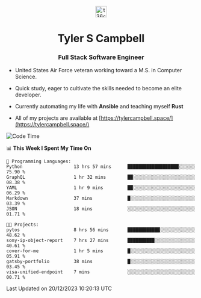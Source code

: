 <p align="center">
<a href="https://www.linkedin.com/in/t36campbell" target="blank"><img align="center" src="https://ik.imagekit.io/t36campbell/Portfolio/linkedin.png.original_m8bbGgPh6.png" alt="t36campbell" height="30" width="30" /></a>
</p>
<h1 align="center">Tyler S Campbell</h1>
<h3 align="center">Full Stack Software Engineer</h3>

* United States Air Force veteran working toward a M.S. in Computer Science.

* Quick study, eager to cultivate the skills needed to become an elite developer.

* Currently automating my life with **Ansible** and teaching myself **Rust**

* All of my projects are available at [https://tylercampbell.space/](https://tylercampbell.space/)

<!--START_SECTION:waka-->
![Code Time](http://img.shields.io/badge/Code%20Time-3%2C051%20hrs%203%20mins-blue)

📊 **This Week I Spent My Time On** 

```text
💬 Programming Languages: 
Python                   13 hrs 57 mins      ███████████████████░░░░░░   75.90 % 
GraphQL                  1 hr 32 mins        ██░░░░░░░░░░░░░░░░░░░░░░░   08.38 % 
YAML                     1 hr 9 mins         ██░░░░░░░░░░░░░░░░░░░░░░░   06.29 % 
Markdown                 37 mins             █░░░░░░░░░░░░░░░░░░░░░░░░   03.39 % 
JSON                     18 mins             ░░░░░░░░░░░░░░░░░░░░░░░░░   01.71 % 

🐱‍💻 Projects: 
pytos                    8 hrs 56 mins       ████████████░░░░░░░░░░░░░   48.62 % 
sony-ip-object-report    7 hrs 27 mins       ██████████░░░░░░░░░░░░░░░   40.61 % 
cover-for-me             1 hr 5 mins         █░░░░░░░░░░░░░░░░░░░░░░░░   05.91 % 
gatsby-portfolio         38 mins             █░░░░░░░░░░░░░░░░░░░░░░░░   03.45 % 
visa-unified-endpoint    7 mins              ░░░░░░░░░░░░░░░░░░░░░░░░░   00.71 % 
```


 Last Updated on 20/12/2023 10:20:13 UTC
<!--END_SECTION:waka-->
